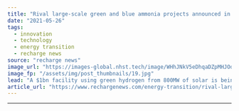 ```yaml
---
title: "Rival large-scale green and blue ammonia projects announced in Abu Dhabi"
date: "2021-05-26"
tags: 
  - innovation
  - technology
  - energy transition
  - recharge news
source: "recharge news"
image_url: "https://images-global.nhst.tech/image/WHhJNkV5eDhqaDZpMHJOdjNpYVB2VmZGcjlPaVJOK09SeERFMDRTQ3N0TT0=/nhst/binary/3aa19710ec6498e8300e76d13d4d5c65"
image_fp: "/assets/img/post_thumbnails/19.jpg"
lead: "A $1bn facility using green hydrogen from 800MW of solar is being developed by a private company, while a far larger blue-H2-based plant is to be built by state-owned oil company Adnoc"
article_url: "https://www.rechargenews.com/energy-transition/rival-large-scale-green-and-blue-ammonia-projects-announced-in-abu-dhabi/2-1-1016055"
---
```


---
